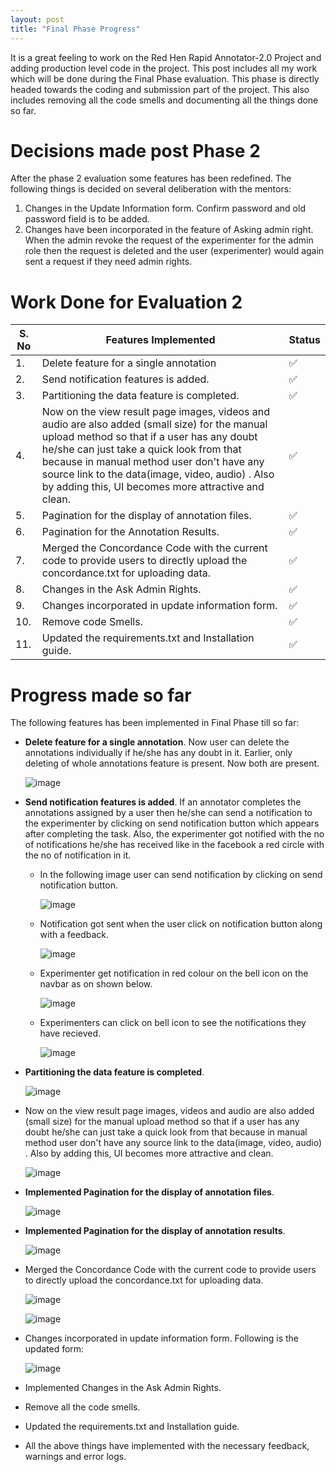 ```yaml
---
layout: post
title: "Final Phase Progress"
---
```


It is a great feeling to work on the Red Hen Rapid Annotator-2.0 Project and adding production level code in the project. This post includes all my work which will be done during the Final Phase evaluation. This phase is directly headed towards the coding and submission part of the project. This also includes removing all the code smells and documenting all the things done so far.

# [](#header-1)Decisions made post Phase 2

After the phase 2 evaluation some features has been redefined. The following things is decided on several deliberation with the mentors:
1. Changes in the Update Information form. Confirm password and old password field is to be added.
2. Changes have been incorporated in the feature of Asking admin right. When the admin revoke the request of the experimenter for the admin role then the request is deleted and the user (experimenter) would again sent a request if they need admin rights.  

# [](#header-2) Work Done for Evaluation 2

| S. No | Features Implemented | Status  |
|---|-----|-----|
| 1. |Delete feature for a single annotation|   ✅ |
| 2.|Send notification features is added.|   ✅ |
| 3.| Partitioning the data feature is completed. | ✅ |
| 4. | Now on the view result page images, videos and audio are also added (small size) for the manual upload method so that if a user has any doubt he/she can just take a quick look from that because in manual method user  don't have any source link to the data(image, video, audio) . Also by adding this, UI becomes more attractive and clean.| ✅ |
| 5. | Pagination for the display of annotation files. | ✅ |
| 6. | Pagination for the Annotation Results. | ✅ |
| 7. | Merged the Concordance Code with the current code to provide users  to directly upload the concordance.txt for uploading data.| ✅ |
| 8. | Changes in the Ask Admin Rights. | ✅ |
| 9. | Changes incorporated in update information form. | ✅ |
| 10. | Remove code Smells. | ✅ |
| 11. | Updated the requirements.txt and Installation guide.| ✅ |

# [](#header-3) Progress made so far

The following features has been implemented in Final Phase till so far:

* **Delete feature for a single annotation**. Now user can delete the annotations individually if he/she has any doubt in it. Earlier, only deleting of whole annotations feature is present. Now both are present.
  

    ![image](https://github.com/gulshan-mittal/GSoC19-Blog/blob/master/assets/images/final-delete.png?raw=true)


* **Send notification features is added**. If an annotator completes the annotations assigned by a user then he/she can send a notification to the experimenter by clicking on send notification button which appears after completing the task. Also, the experimenter got notified with the no of notifications he/she has received like in the facebook a red circle with the no of notification in it.

    * In the following image user can send notification by clicking on send notification button.

        ![image](https://github.com/gulshan-mittal/GSoC19-Blog/blob/master/assets/images/final-notif2.png?raw=true)

    * Notification got sent when the user click on notification button along with a feedback.

        ![image](https://github.com/gulshan-mittal/GSoC19-Blog/blob/master/assets/images/final-notif1.png?raw=true)

    * Experimenter get notification in red colour on the bell icon on the navbar as on shown below.

        ![image](https://github.com/gulshan-mittal/GSoC19-Blog/blob/master/assets/images/final-notif3.png?raw=true)

    * Experimenters can click on bell icon to see the notifications they have recieved.

        ![image](https://github.com/gulshan-mittal/GSoC19-Blog/blob/master/assets/images/final-notif4.png?raw=true)

* **Partitioning the data feature is completed**.

    ![image](https://github.com/gulshan-mittal/GSoC19-Blog/blob/master/assets/images/final-dp1.png?raw=true)

* Now on the view result page images, videos and audio are also added (small size) for the manual upload method so that if a user has any doubt he/she can just take a quick look from that because in manual method user  don't have any source link to the data(image, video, audio) . Also by adding this, UI becomes more attractive and clean.

    ![image](https://github.com/gulshan-mittal/GSoC19-Blog/blob/master/assets/images/final-pagination2.png?raw=true)

* **Implemented Pagination for the display of annotation files**.

    ![image](https://github.com/gulshan-mittal/GSoC19-Blog/blob/master/assets/images/final_pagination.png?raw=true)

* **Implemented Pagination for the display of annotation results**.

    ![image](https://github.com/gulshan-mittal/GSoC19-Blog/blob/master/assets/images/final-pagination2.png?raw=true)

* Merged the Concordance Code with the current code to provide users  to directly upload the concordance.txt for uploading data.

    ![image](https://github.com/gulshan-mittal/GSoC19-Blog/blob/master/assets/images/final-con1.png?raw=true)

    ![image](https://github.com/gulshan-mittal/GSoC19-Blog/blob/master/assets/images/final-con2.png?raw=true)



* Changes incorporated in update information form. Following is the updated form:

    ![image](https://github.com/gulshan-mittal/GSoC19-Blog/blob/master/assets/images/final-updateform.png?raw=true)

* Implemented Changes in the Ask Admin Rights.

* Remove all the code smells.

* Updated the requirements.txt and Installation guide.

* All the above things have implemented with the necessary feedback, warnings and error logs. 